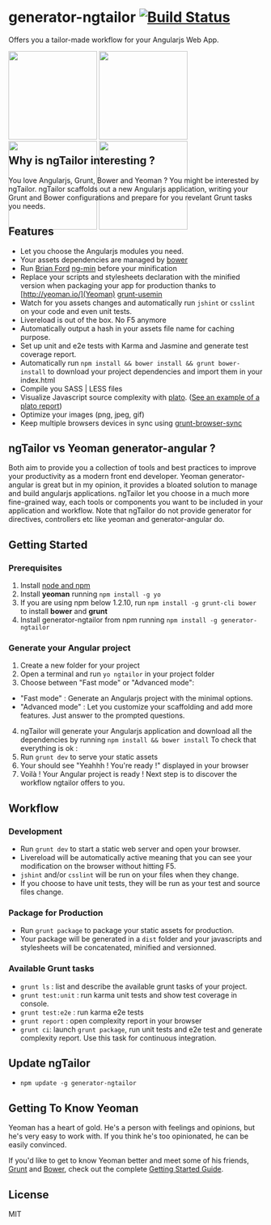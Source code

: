 # generator-ngtailor [![Build Status](https://secure.travis-ci.org/lauterry/generator-ngtailor.png?branch=master)](https://travis-ci.org/lauterry/generator-ngtailor)

Offers you a tailor-made workflow for your Angularjs Web App.

<div style="height:175px;">

<img height="175" src="http://gruntjs.com/img/grunt-logo.svg" />

<img height="175" src="http://bower.io/img/bower-logo.png" />

<img height="175" src="https://raw.githubusercontent.com/yeoman/yeoman.io/master/media/optimized/yeoman-600x600-opaque.png">

<img height="175" src="https://s3.amazonaws.com/media-p.slid.es/uploads/hugojosefson/images/86267/angularjs-logo.png"/>

</div>

## Why is ngTailor interesting ?
You love Angularjs, Grunt, Bower and Yeoman ? You might be interested by ngTailor.
ngTailor scaffolds out a new Angularjs application, writing your Grunt and Bower configurations and prepare for you revelant Grunt tasks you needs.


## Features
* Let you choose the Angularjs modules you need.
* Your assets dependencies are managed by [bower](http://www.bower.io)
* Run [Brian Ford](https://twitter.com/briantford) [ng-min](https://github.com/btford/ngmin) before your minification
* Replace your scripts and stylesheets declaration with the minified version when packaging your app for production thanks to [http://yeoman.io/](Yeoman) [grunt-usemin](https://github.com/yeoman/grunt-usemin)
* Watch for you assets changes and automatically run `jshint` or `csslint` on your code and even unit tests.
* Livereload is out of the box. No F5 anymore
* Automatically output a hash in your assets file name for caching purpose.
* Set up unit and e2e tests with Karma and Jasmine and generate test coverage report.
* Automatically run `npm install && bower install && grunt bower-install` to download your project dependencies and import them in your index.html
* Compile you SASS | LESS files
* Visualize Javascript source complexity with [plato](https://github.com/es-analysis/plato). ([See an example of a plato report](http://es-analysis.github.io/plato/examples/grunt/))
* Optimize your images (png, jpeg, gif)
* Keep multiple browsers devices in sync using [grunt-browser-sync](https://github.com/shakyShane/browser-sync)


## ngTailor vs Yeoman generator-angular ?
Both aim to provide you a collection of tools and best practices to improve your productivity as a modern front end developer.
Yeoman generator-angular is great but in my opinion, it provides a bloated solution to manage and build angularjs applications.
ngTailor let you choose in a much more fine-grained way, each tools or components you want to be included in your application and workflow.
Note that ngTailor do not provide generator for directives, controllers etc like yeoman and generator-angular do.


## Getting Started
### Prerequisites
1. Install [node and npm](http://www.nodejs.org)
2. Install **yeoman** running `npm install -g yo`
3. If you are using npm below 1.2.10, run `npm install -g grunt-cli bower` to install **bower** and **grunt**
4. Install generator-ngtailor from npm running `npm install -g generator-ngtailor`

### Generate your Angular project
1. Create a new folder for your project
2. Open a terminal and run `yo ngtailor` in your project folder
3. Choose between "Fast mode" or "Advanced mode":
  * "Fast mode" : Generate an Angularjs project with the minimal options.
  * "Advanced mode" : Let you customize your scaffolding and add more features. Just answer to the prompted questions.
4. ngTailor will generate your Angularjs application and download all the dependencies by running ```npm install && bower install```
To check that everything is ok :
5. Run `grunt dev` to serve your static assets
6. Your should see "Yeahhh ! You're ready !" displayed in your browser
7. Voilà ! Your Angular project is ready ! Next step is to discover the workflow ngtailor offers to you.


## Workflow
### Development
* Run `grunt dev` to start a static web server and open your browser.
* Livereload will be automatically active meaning that you can see your modification on the browser without hitting F5.
* `jshint` and/or `csslint` will be run on your files when they change.
* If you choose to have unit tests, they will be run as your test and source files change.

### Package for Production
* Run `grunt package` to package your static assets for production.
* Your package will be generated in a `dist` folder and your javascripts and stylesheets will be concatenated, minified and versionned.

### Available Grunt tasks
* `grunt ls` : list and describe the available grunt tasks of your project.
* `grunt test:unit` : run karma unit tests and show test coverage in console.
* `grunt test:e2e` : run karma e2e tests
* `grunt report` : open complexity report in your browser
* `grunt ci`: launch `grunt package`, run unit tests and e2e test and generate complexity report. Use this task for continuous integration.

## Update ngTailor
* `npm update -g generator-ngtailor`

## Getting To Know Yeoman

Yeoman has a heart of gold. He's a person with feelings and opinions, but he's very easy to work with. If you think he's too opinionated, he can be easily convinced.

If you'd like to get to know Yeoman better and meet some of his friends, [Grunt](http://gruntjs.com) and [Bower](http://bower.io), check out the complete [Getting Started Guide](https://github.com/yeoman/yeoman/wiki/Getting-Started).


## License

MIT
